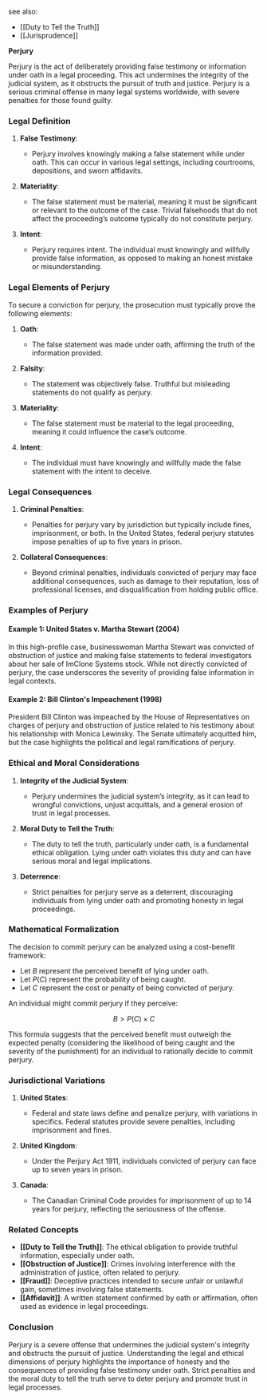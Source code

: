 see also:
- [[Duty to Tell the Truth]]
- [[Jurisprudence]]

**Perjury**

Perjury is the act of deliberately providing false testimony or information under oath in a legal proceeding. This act undermines the integrity of the judicial system, as it obstructs the pursuit of truth and justice. Perjury is a serious criminal offense in many legal systems worldwide, with severe penalties for those found guilty.

### Legal Definition

1. **False Testimony**:
   - Perjury involves knowingly making a false statement while under oath. This can occur in various legal settings, including courtrooms, depositions, and sworn affidavits.

2. **Materiality**:
   - The false statement must be material, meaning it must be significant or relevant to the outcome of the case. Trivial falsehoods that do not affect the proceeding’s outcome typically do not constitute perjury.

3. **Intent**:
   - Perjury requires intent. The individual must knowingly and willfully provide false information, as opposed to making an honest mistake or misunderstanding.

### Legal Elements of Perjury

To secure a conviction for perjury, the prosecution must typically prove the following elements:

1. **Oath**:
   - The false statement was made under oath, affirming the truth of the information provided.

2. **Falsity**:
   - The statement was objectively false. Truthful but misleading statements do not qualify as perjury.

3. **Materiality**:
   - The false statement must be material to the legal proceeding, meaning it could influence the case’s outcome.

4. **Intent**:
   - The individual must have knowingly and willfully made the false statement with the intent to deceive.

### Legal Consequences

1. **Criminal Penalties**:
   - Penalties for perjury vary by jurisdiction but typically include fines, imprisonment, or both. In the United States, federal perjury statutes impose penalties of up to five years in prison.

2. **Collateral Consequences**:
   - Beyond criminal penalties, individuals convicted of perjury may face additional consequences, such as damage to their reputation, loss of professional licenses, and disqualification from holding public office.

### Examples of Perjury

#### Example 1: **United States v. Martha Stewart (2004)**

In this high-profile case, businesswoman Martha Stewart was convicted of obstruction of justice and making false statements to federal investigators about her sale of ImClone Systems stock. While not directly convicted of perjury, the case underscores the severity of providing false information in legal contexts.

#### Example 2: **Bill Clinton's Impeachment (1998)**

President Bill Clinton was impeached by the House of Representatives on charges of perjury and obstruction of justice related to his testimony about his relationship with Monica Lewinsky. The Senate ultimately acquitted him, but the case highlights the political and legal ramifications of perjury.

### Ethical and Moral Considerations

1. **Integrity of the Judicial System**:
   - Perjury undermines the judicial system’s integrity, as it can lead to wrongful convictions, unjust acquittals, and a general erosion of trust in legal processes.

2. **Moral Duty to Tell the Truth**:
   - The duty to tell the truth, particularly under oath, is a fundamental ethical obligation. Lying under oath violates this duty and can have serious moral and legal implications.

3. **Deterrence**:
   - Strict penalties for perjury serve as a deterrent, discouraging individuals from lying under oath and promoting honesty in legal proceedings.

### Mathematical Formalization

The decision to commit perjury can be analyzed using a cost-benefit framework:

- Let $B$ represent the perceived benefit of lying under oath.
- Let $P(C)$ represent the probability of being caught.
- Let $C$ represent the cost or penalty of being convicted of perjury.

An individual might commit perjury if they perceive:

$$
B > P(C) \times C
$$

This formula suggests that the perceived benefit must outweigh the expected penalty (considering the likelihood of being caught and the severity of the punishment) for an individual to rationally decide to commit perjury.

### Jurisdictional Variations

1. **United States**:
   - Federal and state laws define and penalize perjury, with variations in specifics. Federal statutes provide severe penalties, including imprisonment and fines.

2. **United Kingdom**:
   - Under the Perjury Act 1911, individuals convicted of perjury can face up to seven years in prison.

3. **Canada**:
   - The Canadian Criminal Code provides for imprisonment of up to 14 years for perjury, reflecting the seriousness of the offense.

### Related Concepts

- **[[Duty to Tell the Truth]]**: The ethical obligation to provide truthful information, especially under oath.
- **[[Obstruction of Justice]]**: Crimes involving interference with the administration of justice, often related to perjury.
- **[[Fraud]]**: Deceptive practices intended to secure unfair or unlawful gain, sometimes involving false statements.
- **[[Affidavit]]**: A written statement confirmed by oath or affirmation, often used as evidence in legal proceedings.

### Conclusion

Perjury is a severe offense that undermines the judicial system's integrity and obstructs the pursuit of justice. Understanding the legal and ethical dimensions of perjury highlights the importance of honesty and the consequences of providing false testimony under oath. Strict penalties and the moral duty to tell the truth serve to deter perjury and promote trust in legal processes.